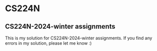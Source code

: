 # CS224N
## CS224N-2024-winter assignments
This is my solution for CS224N-2024-winter assignments.
If you find any errors in my solution, please let me know :)
